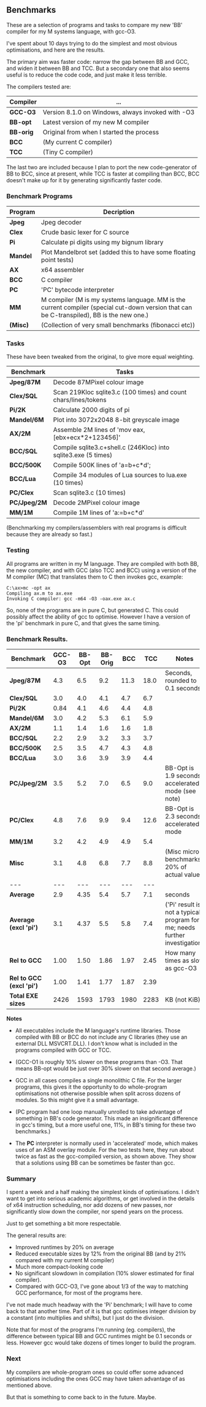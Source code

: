 ## Benchmarks

These are a selection of programs and tasks to compare my new 'BB' compiler for my M systems language, with gcc-O3.

I've spent about 10 days trying to do the simplest and most obvious optimisations, and here are the results.

The primary aim was faster code: narrow the gap between BB and GCC, and widen it between BB and TCC. But a secondary one that also seems useful is to reduce the code code, and just make it less terrible.

The compilers tested are:

Compiler | ...
--- | ---
**GCC-O3** | Version 8.1.0 on Windows, always invoked with -O3
**BB-opt** | Latest version of my new M compiler
**BB-orig** | Original from when I started the process
**BCC** | (My current C compiler)
**TCC** | (Tiny C compiler)

The last two are included because I plan to port the new code-generator of BB to BCC, since at present,
while TCC is faster at compiling than BCC, BCC doesn't make up for it by generating significantly faster code.

### Benchmark Programs

Program | Decription
--- | ---
**Jpeg** | Jpeg decoder
**Clex** | Crude basic lexer for C source
**Pi** | Calculate pi digits using my bignum library
**Mandel** | Plot Mandelbrot set (added this to have some floating point tests)
**AX** | x64 assembler
**BCC** | C compiler
**PC** | 'PC' bytecode interpreter
**MM** | M compiler (M is my systems language. MM is the current compiler (special cut-down version that can be C-transpiled), BB is the new one.)
**(Misc)** | (Collection of very small benchmarks (fibonacci etc))

### Tasks

These have been tweaked from the original, to give more equal weighting.

Benchmark | Tasks
--- | ---
**Jpeg/87M** | Decode 87MPixel colour image
**Clex/SQL** | Scan 219Kloc sqlite3.c (100 times) and count chars/lines/tokens
**Pi/2K** | Calculate 2000 digits of pi
**Mandel/6M** | Plot into 3072x2048 8-bit greyscale image
**AX/2M** | Assemble 2M lines of 'mov eax,\[ebx+ecx\*2+123456\]'
**BCC/SQL** | Compile sqlite3.c+shell.c (246Kloc) into sqlite3.exe (5 times)
**BCC/500K** | Compile 500K lines of 'a=b+c\*d';
**BCC/Lua** | Compile 34 modules of Lua sources to lua.exe (10 times)
**PC/Clex** | Scan sqlite3.c (10 times)
**PC/Jpeg/2M** | Decode 2MPixel colour image
**MM/1M** | Compile 1M lines of 'a:=b+c\*d'

(Benchmarking my compilers/assemblers with real programs is difficult because
they are already so fast.)

### Testing

All programs are written in my M language. They are compiled with both BB, the new compiler, and with GCC (also TCC and BCC) using a version of the M compiler (MC) that translates them to C then invokes gcc, example:

    C:\ax>mc -opt ax
    Compiling ax.m to ax.exe
    Invoking C compiler: gcc -m64 -O3 -oax.exe ax.c

So, none of the programs are in pure C, but generated C. This could possibly affect the ability of gcc to optimise. However I have a version of the 'pi' benchmark in pure C, and that gives the same timing.

### Benchmark Results.

Benchmark | GCC-O3 | BB-Opt | BB-Orig | BCC | TCC | Notes
--- | --- | --- | --- | --- | --- | ---
**Jpeg/87M** | 4.3 | 6.5 | 9.2 | 11.3 | 18.0 | Seconds, rounded to 0.1 seconds
**Clex/SQL** | 3.0 | 4.0 | 4.1 | 4.7 | 6.7 | 
**Pi/2K** | 0.84 | 4.1 | 4.6 | 4.4 | 4.8 | 
**Mandel/6M** | 3.0 | 4.2 | 5.3 | 6.1 | 5.9 |
**AX/2M** | 1.1 | 1.4 | 1.6 | 1.6 | 1.8 | 
**BCC/SQL** | 2.2 | 2.9 | 3.2 | 3.3 | 3.7 | 
**BCC/500K** | 2.5 | 3.5 | 4.7 | 4.3 | 4.8 | 
**BCC/Lua** | 3.0 | 3.6 | 3.9 | 3.9 | 4.4 | 
**PC/Jpeg/2M** | 3.5| 5.2 | 7.0 | 6.5 | 9.0 | BB-Opt is 1.9 seconds, accelerated mode (see note)
**PC/Clex** | 4.8 | 7.6 | 9.9 | 9.4 | 12.6 | BB-Opt is 2.3 seconds, accelerated mode 
**MM/1M**  | 3.2 | 4.2 | 4.9 | 4.9 | 5.4 | 
**Misc** | 3.1 | 4.8 | 6.8 | 7.7 | 8.8 | (Misc micro-benchmarks, 20% of actual value)
--- | --- | --- | --- | --- | --- | 
**Average**  | 2.9 | 4.35 | 5.4  | 5.7 | 7.1  | seconds
**Average (excl 'pi')** | 3.1  | 4.37 | 5.5  | 5.8 | 7.4 |('Pi' result is not a typical program for me; needs further investigation)
**Rel to GCC** | 1.00  | 1.50 | 1.86 | 1.97 | 2.45 | How many times as slow as gcc-O3
**Rel to GCC (excl 'pi')** | 1.00 | 1.41 | 1.77 | 1.87 | 2.39
**Total EXE sizes** | 2426 | 1593 | 1793 | 1980 | 2283 | KB (not KiB)

**Notes**

* All executables include the M language's runtime libraries. Those compiled with BB or BCC do not include any C libraries (they use an external DLL MSVCRT.DLL). I don't know what is included in the programs compiled with GCC or TCC.

* (GCC-O1 is roughly 10% slower on these programs than -O3. That means BB-opt would be just over 30% slower on that second average.)

* GCC in all cases compiles a single monolithic C file. For the larger programs, this gives it the opportunity to do whole-program optimisations not otherwise possible when split across dozens of modules. So this might give it a small advantage.
* (PC program had one loop manually unrolled to take advantage of something in BB's code generator. This made an insignificant difference in gcc's timing, but a more useful one, 11%, in BB's timing for these two benchmarks.)

* The **PC** interpreter is normally used in 'accelerated' mode, which makes uses of an ASM overlay module. For the two tests here, they run about twice as fast as the gcc-compiled version, as shown above. They show that a solutions using BB can be sometimes be faster than gcc.


### Summary

I spent a week and a half making the simplest kinds of optimisations. I didn't want to get
into serious academic algorithms, or get involved in the details of x64 instruction scheduling,
nor add dozens of new passes, nor significantly slow down the compiler, nor spend years on the process.

Just to get something a bit more respectable.

The general results are:

* Improved runtimes by 20% on average
* Reduced executable sizes by 12% from the original BB (and by 21% compared with my current M compiler)
* Much more compact-looking code
* No significant slowdown in compilation (10% slower estimated for final compiler).
* Compared with GCC-O3, I've gone about 1/3 of the way to matching GCC performance, for most of the programs here.

I've not made much headway with the 'Pi' benchmark; I will have to come back to that another time.
Part of it is that gcc optimises integer division by a constant (into multiplies and shifts), but I just do the division.

Note that for most of the programs I'm running (eg. compilers), the difference between typical BB and GCC runtimes
might be 0.1 seconds or less. However gcc would take dozens of times longer to build the program.

### Next

My compilers are whole-program ones so could offer some advanced optimisations including the ones GCC may have taken advantage of as mentioned above.

But that is something to come back to in the future. Maybe.




